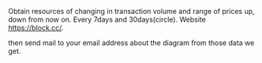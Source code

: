 Obtain resources of changing in transaction volume and range of prices up, down from now on. Every 7days and 30days(circle). Website https://block.cc/.

then send mail to your email address about the diagram from those data we get.